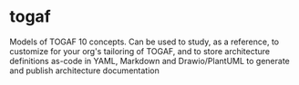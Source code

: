 # togaf
Models of TOGAF 10 concepts. Can be used to study, as a reference, to customize for your org's tailoring of TOGAF, and to store architecture definitions as-code in YAML, Markdown and Drawio/PlantUML to generate and publish architecture documentation
